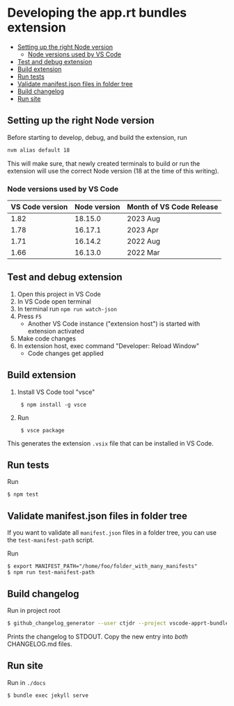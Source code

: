 # Developing the app.rt bundles extension

- [Setting up the right Node version](#setting-up-the-right-node-version)
   - [Node versions used by VS Code](#node-versions-used-by-vs-code)
- [Test and debug extension](#test-and-debug-extension)
- [Build extension](#build-extension)
- [Run tests](#run-tests)
- [Validate manifest.json files in folder tree](#validate-manifestjson-files-in-folder-tree)
- [Build changelog](#build-changelog)
- [Run site](#run-site)


## Setting up the right Node version

Before starting to develop, debug, and build the extension, run

```bash
nvm alias default 18
```

This will make sure, that newly created terminals to build or run the extension will use the correct Node version (18 at the time of this writing).

### Node versions used by VS Code

|VS Code version | Node  version | Month of VS Code Release |
|----|-----|---|
| 1.82 | 18.15.0 | 2023 Aug |
| 1.78 | 16.17.1 | 2023 Apr |
| 1.71 | 16.14.2 | 2022 Aug |
| 1.66 | 16.13.0 | 2022 Mar |

## Test and debug extension

1. Open this project in VS Code
2. In VS Code open terminal
3. In terminal run `npm run watch-json`
4. Press `F5`
   * Another VS Code instance ("extension host") is started with extension activated
5. Make code changes
6. In extension host, exec command "Developer: Reload Window"
    * Code changes get applied

## Build extension

1. Install VS Code tool "vsce"
   ```shell
    $ npm install -g vsce
   ```
2. Run
   ```shell
    $ vsce package
   ```

This generates the extension `.vsix` file that can be installed in VS Code.

## Run tests

Run 
```shell
$ npm test
```

## Validate manifest.json files in folder tree

If you want to validate all `manifest.json` files in a folder tree, you can use the `test-manifest-path` script.

Run 
```shell
$ export MANIFEST_PATH="/home/foo/folder_with_many_manifests"
$ npm run test-manifest-path
```

## Build changelog

Run in project root

```bash
$ github_changelog_generator --user ctjdr --project vscode-apprt-bundles --token $GITHUB_TOKEN --output "" --future-release 0.4.0 --no-compare-link --since-tag v0.1.0
```

Prints the changelog to STDOUT. Copy the new entry into _both_ CHANGELOG.md files.

## Run site

Run in `./docs`

```bash
$ bundle exec jekyll serve
```